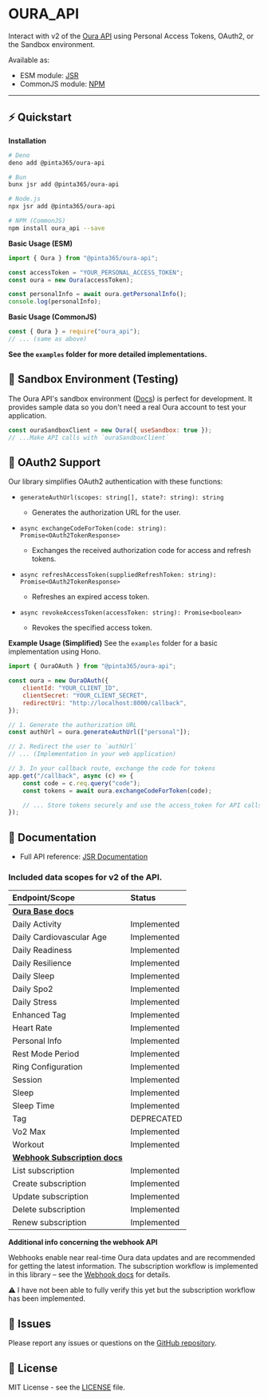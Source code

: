# OURA_API

Interact with v2 of the [Oura API](https://cloud.ouraring.com/v2/docs) using Personal Access Tokens, OAuth2, or the
Sandbox environment.

Available as:

- ESM module: [JSR](https://jsr.io/@pinta365/oura-api)
- CommonJS module: [NPM](https://www.npmjs.com/package/oura_api)

---

## ⚡️ Quickstart

**Installation**

```bash
# Deno
deno add @pinta365/oura-api

# Bun
bunx jsr add @pinta365/oura-api

# Node.js
npx jsr add @pinta365/oura-api

# NPM (CommonJS)
npm install oura_api --save
```

**Basic Usage (ESM)**

```javascript
import { Oura } from "@pinta365/oura-api";

const accessToken = "YOUR_PERSONAL_ACCESS_TOKEN";
const oura = new Oura(accessToken);

const personalInfo = await oura.getPersonalInfo();
console.log(personalInfo);
```

**Basic Usage (CommonJS)**

```javascript
const { Oura } = require("oura_api");
// ... (same as above)
```

**See the `examples` folder for more detailed implementations.**

## 🧪 Sandbox Environment (Testing)

The Oura API's sandbox environment ([Docs](https://cloud.ouraring.com/v2/docs#tag/Sandbox-Routes)) is perfect for
development. It provides sample data so you don't need a real Oura account to test your application.

```javascript
const ouraSandboxClient = new Oura({ useSandbox: true });
// ...Make API calls with `ouraSandboxClient`
```

## 🔑 OAuth2 Support

Our library simplifies OAuth2 authentication with these functions:

- `generateAuthUrl(scopes: string[], state?: string): string`
  - Generates the authorization URL for the user.

- `async exchangeCodeForToken(code: string): Promise<OAuth2TokenResponse>`
  - Exchanges the received authorization code for access and refresh tokens.

- `async refreshAccessToken(suppliedRefreshToken: string): Promise<OAuth2TokenResponse>`
  - Refreshes an expired access token.

- `async revokeAccessToken(accessToken: string): Promise<boolean>`
  - Revokes the specified access token.

**Example Usage (Simplified)** See the `examples` folder for a basic implementation using Hono.

```javascript
import { OuraOAuth } from "@pinta365/oura-api";

const oura = new OuraOAuth({
    clientId: "YOUR_CLIENT_ID",
    clientSecret: "YOUR_CLIENT_SECRET",
    redirectUri: "http://localhost:8000/callback",
});

// 1. Generate the authorization URL
const authUrl = oura.generateAuthUrl(["personal"]);

// 2. Redirect the user to `authUrl`
// ... (Implementation in your web application)

// 3. In your callback route, exchange the code for tokens
app.get("/callback", async (c) => {
    const code = c.req.query("code");
    const tokens = await oura.exchangeCodeForToken(code);

    // ... Store tokens securely and use the access_token for API calls
});
```

## 📑 Documentation

- Full API reference: [JSR Documentation](https://jsr.io/@pinta365/oura-api/doc)

### Included data scopes for v2 of the API.

| Endpoint/Scope                                                                   | Status      |
| :------------------------------------------------------------------------------- | :---------- |
| **[Oura Base docs](https://jsr.io/@pinta365/oura-api/doc/~/Oura)**               |             |
| Daily Activity                                                                   | Implemented |
| Daily Cardiovascular Age                                                         | Implemented |
| Daily Readiness                                                                  | Implemented |
| Daily Resilience                                                                 | Implemented |
| Daily Sleep                                                                      | Implemented |
| Daily Spo2                                                                       | Implemented |
| Daily Stress                                                                     | Implemented |
| Enhanced Tag                                                                     | Implemented |
| Heart Rate                                                                       | Implemented |
| Personal Info                                                                    | Implemented |
| Rest Mode Period                                                                 | Implemented |
| Ring Configuration                                                               | Implemented |
| Session                                                                          | Implemented |
| Sleep                                                                            | Implemented |
| Sleep Time                                                                       | Implemented |
| Tag                                                                              | DEPRECATED  |
| Vo2 Max                                                                          | Implemented |
| Workout                                                                          | Implemented |
| **[Webhook Subscription docs](https://jsr.io/@pinta365/oura-api/doc/~/Webhook)** |             |
| List subscription                                                                | Implemented |
| Create subscription                                                              | Implemented |
| Update subscription                                                              | Implemented |
| Delete subscription                                                              | Implemented |
| Renew subscription                                                               | Implemented |

**Additional info concerning the webhook API**

Webhooks enable near real-time Oura data updates and are recommended for getting the latest information. The
subscription workflow is implemented in this library – see the
[Webhook docs](https://cloud.ouraring.com/v2/docs#tag/Webhook-Subscription-Routes) for details.

⚠️ I have not been able to fully verify this yet but the subscription workflow has been implemented.

## 🐞 Issues

Please report any issues or questions on the [GitHub repository](https://github.com/Pinta365/oura_api/issues).

## 📄 License

MIT License - see the [LICENSE](LICENSE) file.
